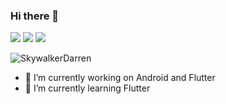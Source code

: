 ### Hi there 👋
![](https://img.shields.io/badge/language-kotlin-orange)
![](https://img.shields.io/badge/language-dart-blue)
![](https://img.shields.io/badge/E--mail-yh322yh@outlook.com-brightgreen)

![SkywalkerDarren](https://github-readme-stats.vercel.app/api?username=SkywalkerDarren&show_icons=true&count_private=true)

- 🔭 I’m currently working on Android and Flutter
- 🌱 I’m currently learning Flutter
